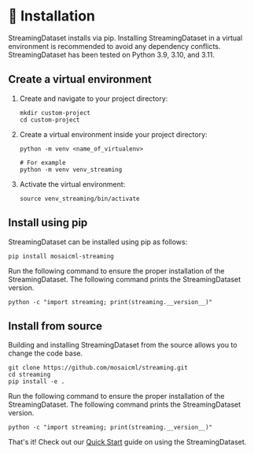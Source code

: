 # 💾 Installation
StreamingDataset installs via pip. Installing StreamingDataset in a virtual environment is recommended to avoid any dependency conflicts. StreamingDataset has been tested on Python 3.9, 3.10, and 3.11.

## Create a virtual environment
1. Create and navigate to your project directory:
    ```
    mkdir custom-project
    cd custom-project
    ```

2. Create a virtual environment inside your project directory:
    ```
    python -m venv <name_of_virtualenv>

    # For example
    python -m venv venv_streaming
    ```

3. Activate the virtual environment:
    ```
    source venv_streaming/bin/activate
    ```

## Install using pip
StreamingDataset can be installed using pip as follows:
```
pip install mosaicml-streaming
```

Run the following command to ensure the proper installation of the StreamingDataset. The following command prints the StreamingDataset version.
```
python -c "import streaming; print(streaming.__version__)"
```

## Install from source
Building and installing StreamingDataset from the source allows you to change the code base.
```
git clone https://github.com/mosaicml/streaming.git
cd streaming
pip install -e .
```
Run the following command to ensure the proper installation of the StreamingDataset. The following command prints the StreamingDataset version.
```
python -c "import streaming; print(streaming.__version__)"
```

That's it! Check out our [Quick Start](quick_start.md) guide on using the StreamingDataset.
